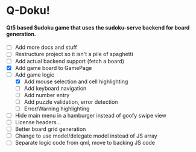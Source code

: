 # Q-Doku!
#### Qt5 based Sudoku game that uses the sudoku-serve backend for board generation.


- [ ] Add more docs and stuff
- [ ] Restructure project so it isn't a pile of spaghetti
- [ ] Add actual backend support (fetch a board)
- [X] Add game board to GamePage
- [ ] Add game logic
	- [X] Add mouse selection and cell highlighting
	- [ ] Add keyboard navigation
	- [ ] Add number entry
	- [ ] Add puzzle validation, error detection
	- [ ] Error/Warning highlighting
- [ ] Hide main menu in a hamburger instead of goofy swipe view
- [ ] License headers...
- [ ] Better board grid generation
- [ ] Change to use model/delegate model instead of JS array
- [ ] Separate logic code from qml, move to backing JS code

